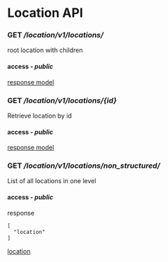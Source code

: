 # Location API

### GET */location/v1/locations/*
root location with children
#### access - *public*
[response model](../models/location.md#single-location)

### GET */location/v1/locations/{id}*
Retrieve location by id
#### access - *public*
[response model](../models/location.md#single-location)



### GET */location/v1/locations/non_structured/*
List of all locations in one level
#### access - *public*
response
```json5
[
  "location"
]
```
[location](../models/location.md#child-locations)